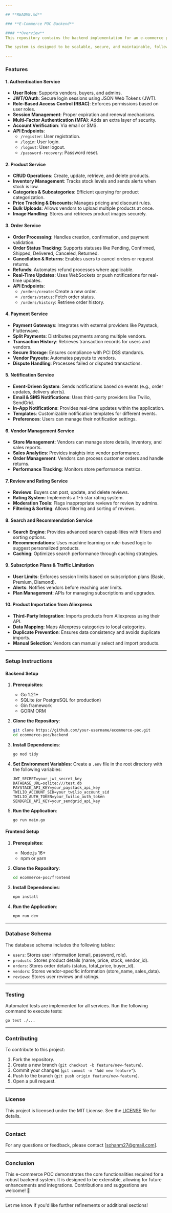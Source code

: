 ```yaml
---

## **README.md**

### **E-Commerce POC Backend**

#### **Overview**
This repository contains the backend implementation for an e-commerce platform proof-of-concept (POC). The backend is built using Go (Gin + GORM + SQLite) and provides RESTful APIs for various services such as authentication, product management, order processing, payment handling, notifications, and more. The frontend is built with React (Vite + React Bootstrap).

The system is designed to be scalable, secure, and maintainable, following best practices for API development and integration with third-party services.

---
```


### **Features**

#### 1. **Authentication Service**
- **User Roles**: Supports vendors, buyers, and admins.
- **JWT/OAuth**: Secure login sessions using JSON Web Tokens (JWT).
- **Role-Based Access Control (RBAC)**: Enforces permissions based on user roles.
- **Session Management**: Proper expiration and renewal mechanisms.
- **Multi-Factor Authentication (MFA)**: Adds an extra layer of security.
- **Account Verification**: Via email or SMS.
- **API Endpoints**:
  - `/register`: User registration.
  - `/login`: User login.
  - `/logout`: User logout.
  - `/password-recovery`: Password reset.

#### 2. **Product Service**
- **CRUD Operations**: Create, update, retrieve, and delete products.
- **Inventory Management**: Tracks stock levels and sends alerts when stock is low.
- **Categories & Subcategories**: Efficient querying for product categorization.
- **Price Tracking & Discounts**: Manages pricing and discount rules.
- **Bulk Uploads**: Allows vendors to upload multiple products at once.
- **Image Handling**: Stores and retrieves product images securely.

#### 3. **Order Service**
- **Order Processing**: Handles creation, confirmation, and payment validation.
- **Order Status Tracking**: Supports statuses like Pending, Confirmed, Shipped, Delivered, Canceled, Returned.
- **Cancellation & Returns**: Enables users to cancel orders or request returns.
- **Refunds**: Automates refund processes where applicable.
- **Real-Time Updates**: Uses WebSockets or push notifications for real-time updates.
- **API Endpoints**:
  - `/orders/create`: Create a new order.
  - `/orders/status`: Fetch order status.
  - `/orders/history`: Retrieve order history.

#### 4. **Payment Service**
- **Payment Gateways**: Integrates with external providers like Paystack, Flutterwave.
- **Split Payments**: Distributes payments among multiple vendors.
- **Transaction History**: Retrieves transaction records for users and vendors.
- **Secure Storage**: Ensures compliance with PCI DSS standards.
- **Vendor Payouts**: Automates payouts to vendors.
- **Dispute Handling**: Processes failed or disputed transactions.

#### 5. **Notification Service**
- **Event-Driven System**: Sends notifications based on events (e.g., order updates, delivery alerts).
- **Email & SMS Notifications**: Uses third-party providers like Twilio, SendGrid.
- **In-App Notifications**: Provides real-time updates within the application.
- **Templates**: Customizable notification templates for different events.
- **Preferences**: Users can manage their notification settings.

#### 6. **Vendor Management Service**
- **Store Management**: Vendors can manage store details, inventory, and sales reports.
- **Sales Analytics**: Provides insights into vendor performance.
- **Order Management**: Vendors can process customer orders and handle returns.
- **Performance Tracking**: Monitors store performance metrics.

#### 7. **Review and Rating Service**
- **Reviews**: Buyers can post, update, and delete reviews.
- **Rating System**: Implements a 1-5 star rating system.
- **Moderation Tools**: Flags inappropriate reviews for review by admins.
- **Filtering & Sorting**: Allows filtering and sorting of reviews.

#### 8. **Search and Recommendation Service**
- **Search Engine**: Provides advanced search capabilities with filters and sorting options.
- **Recommendations**: Uses machine learning or rule-based logic to suggest personalized products.
- **Caching**: Optimizes search performance through caching strategies.

#### 9. **Subscription Plans & Traffic Limitation**
- **User Limits**: Enforces session limits based on subscription plans (Basic, Premium, Diamond).
- **Alerts**: Notifies vendors before reaching user limits.
- **Plan Management**: APIs for managing subscriptions and upgrades.

#### 10. **Product Importation from Aliexpress**
- **Third-Party Integration**: Imports products from Aliexpress using their API.
- **Data Mapping**: Maps Aliexpress categories to local categories.
- **Duplicate Prevention**: Ensures data consistency and avoids duplicate imports.
- **Manual Selection**: Vendors can manually select and import products.

---

### **Setup Instructions**

#### **Backend Setup**
1. **Prerequisites**:
   - Go 1.21+
   - SQLite (or PostgreSQL for production)
   - Gin framework
   - GORM ORM

2. **Clone the Repository**:
   ```bash
   git clone https://github.com/your-username/ecommerce-poc.git
   cd ecommerce-poc/backend
   ```

3. **Install Dependencies**:
   ```bash
   go mod tidy
   ```

4. **Set Environment Variables**:
   Create a `.env` file in the root directory with the following variables:
   ```env
   JWT_SECRET=your_jwt_secret_key
   DATABASE_URL=sqlite:///test.db
   PAYSTACK_API_KEY=your_paystack_api_key
   TWILIO_ACCOUNT_SID=your_twilio_account_sid
   TWILIO_AUTH_TOKEN=your_twilio_auth_token
   SENDGRID_API_KEY=your_sendgrid_api_key
   ```

5. **Run the Application**:
   ```bash
   go run main.go
   ```

#### **Frontend Setup**
1. **Prerequisites**:
   - Node.js 16+
   - npm or yarn

2. **Clone the Repository**:
   ```bash
   cd ecommerce-poc/frontend
   ```

3. **Install Dependencies**:
   ```bash
   npm install
   ```

4. **Run the Application**:
   ```bash
   npm run dev
   ```

---

### **Database Schema**
The database schema includes the following tables:
- `users`: Stores user information (email, password, role).
- `products`: Stores product details (name, price, stock, vendor_id).
- `orders`: Stores order details (status, total_price, buyer_id).
- `vendors`: Stores vendor-specific information (store_name, sales_data).
- `reviews`: Stores user reviews and ratings.

---

### **Testing**
Automated tests are implemented for all services. Run the following command to execute tests:
```bash
go test ./...
```

---

### **Contributing**
To contribute to this project:
1. Fork the repository.
2. Create a new branch (`git checkout -b feature/new-feature`).
3. Commit your changes (`git commit -m "Add new feature"`).
4. Push to the branch (`git push origin feature/new-feature`).
5. Open a pull request.

---

### **License**
This project is licensed under the MIT License. See the [LICENSE](LICENSE) file for details.

---

### **Contact**
For any questions or feedback, please contact [sohanm27@gmail.com].

---

### **Conclusion**
This e-commerce POC demonstrates the core functionalities required for a robust backend system. It is designed to be extensible, allowing for future enhancements and integrations. Contributions and suggestions are welcome! 🚀

---

Let me know if you'd like further refinements or additional sections!

